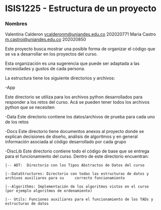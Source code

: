# ISIS1225 - Estructura de un proyecto

### Nombres

Valentina Calderon vcalderonm@uniandes.edu.co 202020771
Maria Castro m.castroi@uniandes.edu.co 202020850

Este proyecto busca mostrar una posible forma de organizar el código que se va a desarrollar en los proyectos del curso.

Esta organización es una sugerencia que puede ser adaptada a las necesidades y gustos de cada persona.

La estructura tiene los siguiente directorios y archivos:

-App

Este directorio se utiliza para los archivos python desarrollados para responder a los retos del curso. Acá se pueden tener todos los archivos python que se necesiten

-Data
Este directorio contiene los datos/archivos de prueba para cada uno de los retos

-Docs
Este directorio tiene documentos anexos al proyecto donde se explican decisiones de diseño, análisis de algoritmos y en general información asociada al código desarrollado por cada grupo

-DiscLib
Este directorio contiene todo el código de base que se entrega para el funcionamiento del curso. Dentro de este directorio encuentran:

    |-- ADT:  Directorio con los Tipos Abstractos de Datos del curso

    |--DataStructures: Directorio con todas las estructuras de datos y archivos auxiliares para su     correcto funcionamiento

    |--Algorithms: Implementación de los algoritmos vistos en el curso (por ejemplo algoritmos de ordenamiento)

    |-- Utils: Funciones auxiliares para el funcionamiento de los TADs y estructuras de datos
